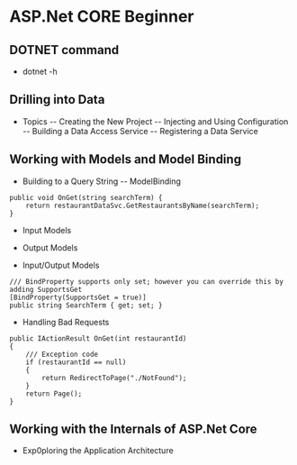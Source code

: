 # ASP.Net CORE Beginner

## DOTNET command

- dotnet -h

## Drilling into Data

- Topics
-- Creating the New Project
-- Injecting and Using Configuration
-- Building a Data Access Service
-- Registering a Data Service

## Working with Models and Model Binding

- Building to a Query String
-- ModelBinding

```<c#>
public void OnGet(string searchTerm) {
    return restaurantDataSvc.GetRestaurantsByName(searchTerm);
}
```

- Input Models

- Output Models

- Input/Output Models

```<C#>
/// BindProperty supports only set; however you can override this by adding SupportsGet
[BindProperty(SupportsGet = true)]
public string SearchTerm { get; set; }
```

- Handling Bad Requests

```<C#>
public IActionResult OnGet(int restaurantId)
{
    /// Exception code
    if (restaurantId == null)
    {
        return RedirectToPage("./NotFound");
    }
    return Page();
}
```

## Working with the Internals of ASP.Net Core

- Exp0ploring the Application Architecture
